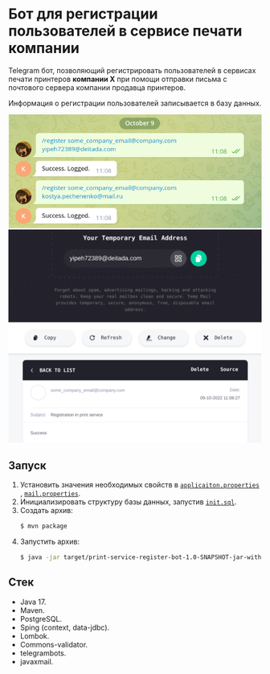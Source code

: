 # Бот для регистрации пользователей в сервисе печати компании

Telegram бот, позволяющий регистрировать пользователей в сервисах печати принтеров **компании Х** при помощи отправки письма
с почтового сервера компании продавца принтеров.

Информация о регистрации пользователей записывается в базу данных.

<img src="assets/sent_email_command.png" alt="send email" width="600px">
<br>
<img src="assets/content_of_received_email.png" alt="email content" width="600px">

## Запуск

1. Установить значения необходимых свойств в [`applicaiton.properties`](src/main/resources/application.properties)
   , [`mail.properties`](src/main/resources/mail.properties).
2. Инициализировать структуру базы данных, запустив [`init.sql`](src/main/resources/db/init.sql).
3. Создать архив:
   ```bash
   $ mvn package
   ```
4. Запустить архив:
    ```bash
   $ java -jar target/print-service-register-bot-1.0-SNAPSHOT-jar-with-dependencies.jar
   ```

## Стек

- Java 17.
- Maven.
- PostgreSQL.
- Sping (context, data-jdbc).
- Lombok.
- Commons-validator.
- telegrambots.
- javaxmail.
